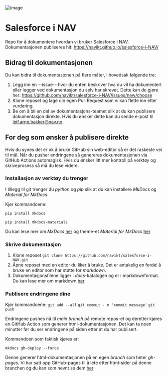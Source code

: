 ![image](https://user-images.githubusercontent.com/77058637/148192457-0432c9d2-8105-4bc4-b3c2-7db462c9c6c6.png)

# Salesforce i NAV
Repo for å dokumentere hvordan vi bruker Salesforce i NAV. Dokumentasjonen publiseres hit: https://navikt.github.io/salesforce-i-NAV/

## Bidrag til dokumentasjonen
Du kan bidra til dokumentasjonen på flere måter, i hovedsak følgende tre:

1. Legg inn en --issue-- hvor du enten beskriver hva du vil ha dokumentert eller legger ved dokumentasjon du selv har skrevet. Dette kan du gjøre her: https://github.com/navikt/salesforce-i-NAV/issues/new/choose
2. Klone reposet og lage din egen Pull Request som vi kan flette inn etter vurdering.
3. Be om å bli en del av dokumentasjons-teamet slik at du kan publisere dokumentasjon direkte. Hvis du ønsker dette kan du sende e-post til leif.arne.bakker@nav.no.

## For deg som ønsker å publisere direkte
Hvis du synes det er ok å bruke GitHub sin web-editor så er det raskeste vei til mål. Når du pusher endringene så genereres dokumentasjonen via GitHub Actions automagisk. Hvis du ønsker litt mer kontroll på verktøy og skriveprosess så må du lese videre.

### Installasjon av verktøy du trenger

I tillegg til git trenger du *python* og *pip* slik at du kan installere *MkDocs* og *Material for MkDocs*.

Kjør kommandoene: 

`pip install mkdocs`

`pip install mkdocs-materials`

Du kan lese mer om *MkDocs* [her](https://www.mkdocs.org/) og theme-et *Material for MkDocs* [her](https://squidfunk.github.io/mkdocs-material/)

### Skrive dokumentasjon

1. Klone reposet
`git clone https://github.com/navikt/salesforce-i-NAV.git`
2. Åpne reposet med en editor du liker å bruke. Det er antakelig en fordel å bruke en editor som har støtte for *markdown*.
3. Dokumentasjonsfilene ligger i *docs*-katalogen og er i markdownformat. Du kan lese mer om markdown [her](https://www.markdownguide.org/)

### Publisere endringene dine

Kjør kommandoene:
`git add --all`
`git commit - m 'commit message'`
`git push`

Endringene pushes nå til *main branch* på remote repos-et og deretter kjøres en GitHub Action som generer html-dokumentasjonen. Det kan ta noen minutter før du ser endringene på siden etter at du har publisert. 

Kommandoen som faktisk kjøres er:

`mkdocs gh-deploy --force`

Denne generer html-dokumentasjonen på en egen *branch* som heter *gh-pages*. Vi har satt opp GitHub-pages til å lete etter html-sider på denne branchen og du kan som nevnt se dem [her](https://navikt.github.io/salesforce-i-NAV/)
